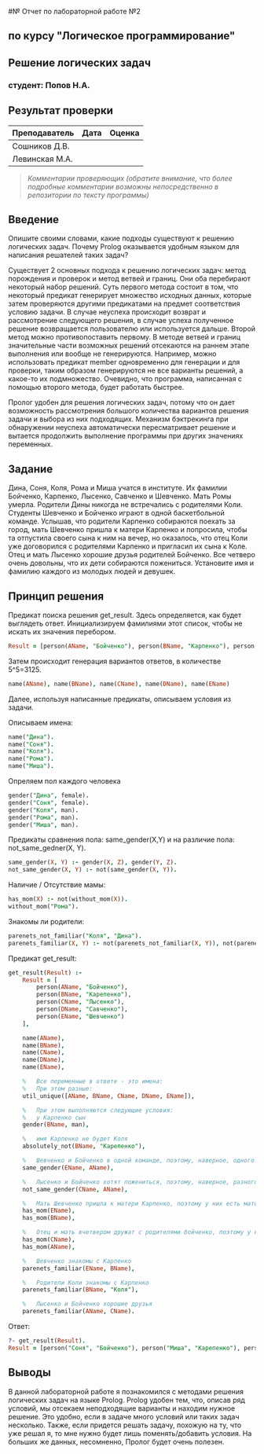 #№ Отчет по лабораторной работе №2
## по курсу "Логическое программирование"

## Решение логических задач

### студент: Попов Н.А.

## Результат проверки

| Преподаватель     | Дата         |  Оценка       |
|-------------------|--------------|---------------|
| Сошников Д.В. |              |               |
| Левинская М.А.|              |               |

> *Комментарии проверяющих (обратите внимание, что более подробные комментарии возможны непосредственно в репозитории по тексту программы)*


## Введение

Опишите своими словами, какие подходы существуют к решению логических задач. Почему Prolog оказывается удобным языком для написания решателей таких задач?

Существует 2 основных подхода к решению логических задач: метод порождения и проверок и метод ветвей и границ. Они оба перебирают некоторый набор решений. Суть первого метода состоит в том, что некоторый предикат генерирует множество исходных данных, которые затем проверяются другими предикатами на предмет соответствия условию задачи. В случае неуспеха происходит возврат и рассмотрение следующего решения, в случае успеха полученное решение возвращается пользователю или используется дальше. Второй метод можно противопоставить первому. В методе ветвей и границ значительные части возможных решений отсекаются на раннем этапе выполнения или вообще не генерируются. Например, можно использовать предикат member одновременно для генерации и для проверки, таким образом генерируются не все варианты решений, а какое-то их подмножество. Очевидно, что программа, написанная с помощью второго метода, будет работать быстрее.

Пролог удобен для решения логических задач, потому что он дает возможность рассмотрения большого количества вариантов решения задачи и выбора из них подходящих. Механизм бэктрекинга при обнаружении неуспеха автоматически пересматривает решение и вытается продолжить выполнение программы при других значениях переменных.

## Задание

Дина, Соня, Коля, Рома и Миша учатся в институте. Их фамилии  Бойченко, Карпенко, Лысенко, Савченко и Шевченко. Мать Ромы умерла. Родители Дины никогда не встречались с родителями Коли. Студенты Шевченко и Бойченко играют в одной баскетбольной команде. Услышав, что родители Карпенко собираются поехать за город, мать Шевченко пришла к матери Карпенко и попросила, чтобы та отпустила своего сына к ним на вечер, но оказалось, что отец Коли уже договорился с родителями Карпенко и пригласил их сына к Коле. Отец и мать Лысенко  хорошие друзья родителей Бойченко. Все четверо очень довольны, что их дети собираются пожениться. Установите имя и фамилию каждого из молодых людей и девушек.

## Принцип решения

Предикат поиска решения get_result. Здесь определяется, как будет выглядеть ответ. Инициализируем фамилиями этот список, чтобы не искать их значения перебором. 


```prolog
Result = [person(AName, "Бойченко"), person(BName, "Карпенко"), person(CName, "Лысенко"), person(DName, "Савченк"), person(EName, "Шевченко")]
```

Затем происходит генерация вариантов ответов, в количестве 5^5=3125.
```prolog
name(AName), name(BName), name(CName), name(DName), name(EName)
```

Далее, используя написанные предикаты, описываем условия из задачи.

Описываем имена:


```prolog
name("Дина").
name("Соня").
name("Коля").
name("Рома").
name("Миша").
```

Опреляем пол каждого человека
```prolog
gender("Дина", female).
gender("Соня", female).
gender("Коля", man).
gender("Рома", man).
gender("Миша", man).
```

Предикаты сравнения пола: same_gender(X,Y) и на различие пола: not_same_gedner(X, Y).

```prolog
same_gender(X, Y) :- gender(X, Z), gender(Y, Z).
not_same_gender(X, Y) :- not(same_gender(X, Y)).
```

Наличие / Отсутствие мамы:

```prolog
has_mom(X) :- not(without_mom(X)).
without_mom("Рома").
```

Знакомы ли родители:

```prolog
parenets_not_familiar("Коля", "Дина").
parenets_familiar(X, Y) :- not(parenets_not_familiar(X, Y)), not(parenets_not_familiar(Y, X)).
```

Предикат get_result:


```prolog
get_result(Result) :-
    Result = [
		person(AName, "Бойченко"),
		person(BName, "Карепенко"),
		person(CName, "Лысенко"),
		person(DName, "Савченко"),
		person(EName, "Шевченко")
	],

	name(AName),
	name(BName),
	name(CName),
	name(DName),
	name(EName),

	%	Все переменные в ответе - это имена:
	%	При этом разные:
	util_unique([AName, BName, CName, DName, EName]),

	% 	При этом выполняются следующие условия:
	% 	у Карпенко сын
	gender(BName, man),

	%	имя Карпенко не будет Коля
	absolutely_not(BName, "Карепенко"),

	%	Шевченко и Бойченко в одной команде, поэтому, наверное, одного пола.
	same_gender(EName, AName),

	%	Лысенко и Бойченко хотят пожениться, поэтому, наверное, разного пола.
	not_same_gender(CName, AName),

	%	Мать Шевченко пришла к матери Карпенко, поэтому у них есть матери
	has_mom(EName),
	has_mom(BName),

	%	Отец и мать вчетвером дружат с родителями бойченко, поэтому у ниих тоже есть матери
	has_mom(CName),
	has_mom(AName),

	%	Шевченко знакомы с Карпенко
	parenets_familiar(EName, BName),

	%	Родители Коли знакомы с Карпенко
	parenets_familiar(BName, "Коля"),

	%	Лысенко и Бойченко хорошие друзья
	parenets_familiar(AName, CName).
```

Ответ:
```prolog
?- get_result(Result).
Result = [person("Соня", "Бойченко"), person("Миша", "Карепенко"), person("Коля", "Лысенко"), person("Рома", "Савченко"), person("Дина", "Шевченко")] 
```


## Выводы

В данной лабораторной работе я познакомился с методами решения логических задач на языке Prolog. Prolog удобен тем, что, описав ряд условий, мы отсекаем неподходящие варианты и находим нужное решение. Это удобно, если в задаче много условий или таких задач несколько. Также, если придется решать задачу, похожую на ту, что уже решал я, то мне нужно будет лишь поменять/добавить условия. 
На больших же данных, несомненно, Пролог будет очень полезен.
